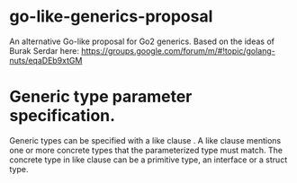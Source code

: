 # go-like-generics-proposal
An alternative Go-like proposal for Go2 generics.
Based on the ideas of Burak Serdar here: https://groups.google.com/forum/m/#!topic/golang-nuts/eqaDEb9xtGM

# Generic type parameter specification.

Generic types can be specified with a like clause . 
A like clause mentions one or more concrete types 
that the parameterized type must match. 
The concrete type in like clause can be a primitive type, an interface or a struct type.

